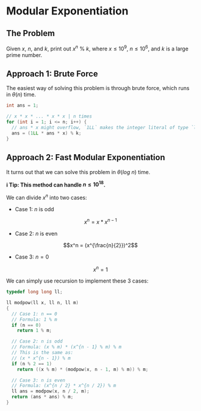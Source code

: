 # Modular Exponentiation

## The Problem

Given $x$, $n$, and $k$, print out $x^n \ \% \ k$, where $x \leq 10^9$, $n \leq 10^6$, and $k$ is a large prime number.

## Approach 1: Brute Force

The easiest way of solving this problem is through brute force, which runs in $\theta(n)$ time.

```cpp
int ans = 1;

// x * x * ... * x * x | n times
for (int i = 1; i <= n; i++) {
  // ans * x might overflow, `1LL` makes the integer literal of type `long long`.
  ans = (1LL * ans * x) % k;
}
```

## Approach 2: Fast Modular Exponentiation

It turns out that we can solve this problem in $\theta(log \ n)$ time.

**ℹ️ Tip: This method can handle $n \leq 10^{18}$.**

We can divide $x^n$ into two cases:

* Case 1: $n$ is odd

$$x^n = x * x^{n - 1}$$

* Case 2: $n$ is even

$$x^n = (x^{\frac{n}{2}})^2$$

* Case 3: $n = 0$

$$x^n = 1$$

We can simply use recursion to implement these $3$ cases:

```cpp
typedef long long ll;

ll modpow(ll x, ll n, ll m)
{
  // Case 1: n == 0
  // Formula: 1 % m
  if (n == 0)
    return 1 % m;

  // Case 2: n is odd
  // Formula: (x % m) * (x^{n - 1} % m) % m
  // This is the same as:
  // (x * x^{n - 1}) % m
  if (n % 2 == 1)
    return ((x % m) * (modpow(x, n - 1, m) % m)) % m;

  // Case 3: n is even
  // Formula: (x^{n / 2} * x^{n / 2}) % m
  ll ans = modpow(x, n / 2, m);
  return (ans * ans) % m;
}
```
